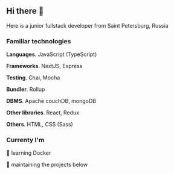 ## Hi there 👋

Here is a junior fullstack developer from Saint Petersburg, Russia

### Familiar technologies

**Languages**. JavaScript (TypeScript)

**Frameworks**. NextJS, Express

**Testing**. Chai, Mocha

**Bundler**. Rollup

**DBMS**. Apache couchDB, mongoDB

**Other libraries**. React, Redux

**Others**. HTML, CSS (Sass)

### Currenty I'm

🐳 learning Docker

🤝 maintaining the projects below
